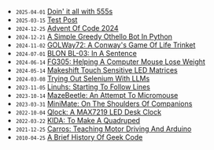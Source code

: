 - <small>`2025-04-01`</small> [Doin' it all with 555s](/#fool25)
- <small>`2025-03-15`</small> [Test Post](/#test-post)
- <small>`2024-12-25`</small> [Advent Of Code 2024](/#aoc24)
- <small>`2024-12-21`</small> [A Simple Greedy Othello Bot In Python](/#eagerthello)
- <small>`2024-11-02`</small> [GOLWay72: A Conway's Game Of Life Trinket](/#golway72)
- <small>`2024-07-01`</small> [BLON BL-03: In A Sentence](/#blon-bl03)
- <small>`2024-06-14`</small> [FG305: Helping A Computer Mouse Lose Weight](/#fg305)
- <small>`2024-05-14`</small> [Makeshift Touch Sensitive LED Matrices](#led-matrix-touch)
- <small>`2024-03-08`</small> [Trying Out Selenium With LLMs](/#selenium-llm)
- <small>`2023-11-05`</small> [Linuhs: Starting To Follow Lines](/#linuhs)
- <small>`2023-10-14`</small> [MazeBeetle: An Attempt To Micromouse](/#mazebeetle)
- <small>`2023-03-31`</small> [MiniMate: On The Shoulders Of Companions](/#minimate)
- <small>`2022-10-04`</small> [Qlock: A MAX7219 LED Desk Clock](/#qlock)
- <small>`2022-03-22`</small> [KIDA: To Make A Quadruped](/#kida)
- <small>`2021-12-25`</small> [Carros: Teaching Motor Driving And Arduino](/#carros)
- <small>`2010-04-25`</small> [A Brief History Of Geek Code](/#geek)